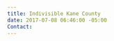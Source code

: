 ```yaml
---
title: Indivisible Kane County
date: 2017-07-08 06:46:00 -05:00
Contact: 
---
```


[](https://www.facebook.com/groups/IndivisibleKaneCo/)